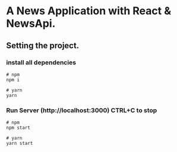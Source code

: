 # A News Application with React & NewsApi.

## Setting the project.

### install all dependencies

```
# npm
npm i

# yarn
yarn
```

### Run Server (http://localhost:3000) CTRL+C to stop

```
# npm
npm start

# yarn
yarn start
```

